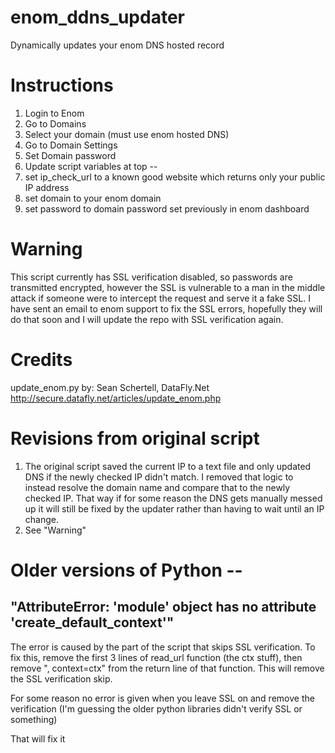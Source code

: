 # enom_ddns_updater
Dynamically updates your enom DNS hosted record

# Instructions
1. Login to Enom
2. Go to Domains
3. Select your domain (must use enom hosted DNS)
4. Go to Domain Settings
5. Set Domain password
6. Update script variables at top -- 
7. set ip_check_url to a known good website which returns only your public IP address
8. set domain to your enom domain
9. set password to domain password set previously in enom dashboard

# Warning
This script currently has SSL verification disabled, so passwords are transmitted encrypted, however the SSL is vulnerable to a man in the middle attack if someone were to intercept the request and serve it a fake SSL. I have sent an email to enom support to fix the SSL errors, hopefully they will do that soon and I will update the repo with SSL verification again.

# Credits
update_enom.py by: Sean Schertell, DataFly.Net
http://secure.datafly.net/articles/update_enom.php

# Revisions from original script
1. The original script saved the current IP to a text file and only updated DNS if the newly checked IP didn't match. I removed that logic to instead resolve the domain name and compare that to the newly checked IP. That way if for some reason the DNS gets manually messed up it will still be fixed by the updater rather than having to wait until an IP change.
2. See "Warning"

# Older versions of Python --
## "AttributeError: 'module' object has no attribute 'create_default_context'"

The error is caused by the part of the script that skips SSL verification. To fix this, remove the first 3 lines of read_url function (the ctx stuff), then remove ", context=ctx" from the return line of that function. This will remove the SSL verification skip.

For some reason no error is given when you leave SSL on and remove the verification (I'm guessing the older python libraries didn't verify SSL or something)

That will fix it
